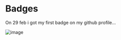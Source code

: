 # Badges
On 29 feb i got my first badge on my github profile...

![image](https://github.com/Omkar090804/Badges/assets/142470834/c7f535e6-f4f1-4807-b024-fa0b17d0642e)
